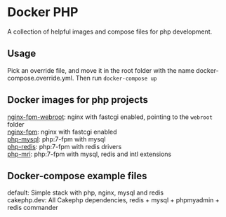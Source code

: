 # Docker PHP

A collection of helpful images and compose files for php development.

## Usage

Pick an override file, and move it in the root folder with the name
docker-compose.override.yml. Then run `docker-compose up` 

## Docker images for php projects

[nginx-fpm-webroot](https://hub.docker.com/r/phillaf/nginx-fpm-webroot/): nginx with fastcgi enabled, pointing to the `webroot` folder  
[nginx-fpm](https://hub.docker.com/r/phillaf/nginx-fpm/): nginx with fastcgi enabled  
[php-mysql](https://hub.docker.com/r/phillaf/php-mysql/): php:7-fpm with mysql  
[php-redis](https://hub.docker.com/r/phillaf/php-redis/): php:7-fpm with redis drivers  
[php-mri](https://hub.docker.com/r/phillaf/php-mri/): php:7-fpm with mysql, redis and intl extensions  

## Docker-compose example files

default: Simple stack with php, nginx, mysql and redis  
cakephp.dev: All Cakephp dependencies, redis + mysql + phpmyadmin + redis commander  

